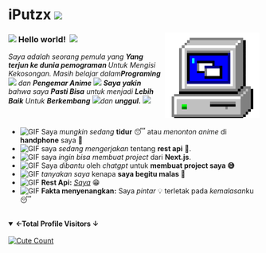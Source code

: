 # iPutzx&nbsp;<img src="https://github.com/TheDudeThatCode/TheDudeThatCode/blob/master/Assets/Mario_Hello_Big.gif" width="30px">


<!-- 
    &nbsp; [![HitCount](http://hits.dwyl.com/TheDudeThatCode/TheDudeThatCode.svg)](http://hits.dwyl.com/TheDudeThatCode/TheDudeThatCode) 
-->

<img align="right" alt="PC GIF" src="https://github.com/TheDudeThatCode/TheDudeThatCode/blob/master/Assets/PC.gif" width="190" />

### <img src="https://github.com/TheDudeThatCode/TheDudeThatCode/blob/master/Assets/Hi.gif" width="29px"> **Hello world!** &nbsp;<img src="https://github.com/TheDudeThatCode/TheDudeThatCode/blob/master/Assets/Earth.gif" width="24px">

<p>
  <em>
    Saya adalah seorang pemula yang <b>Yang terjun ke dunia pemograman </b> Untuk Mengisi Kekosongan</a>.  
    Masih belajar dalam<b>Programing</b> <img src="https://github.com/TheDudeThatCode/TheDudeThatCode/blob/master/Assets/Developer.gif" width="30px"> dan <b>Pengemar Anime</b>&nbsp;<img src="https://github.com/TheDudeThatCode/TheDudeThatCode/blob/master/Assets/Designer.gif" width="36px">  <b>Saya yakin</b>
     bahwa saya <b>Pasti Bisa</b> untuk menjadi <b>Lebih Baik</b> Untuk
    <b>Berkembang</b> <img src="https://github.com/TheDudeThatCode/TheDudeThatCode/blob/master/Assets/Rocket.gif" width="18px">dan 
    <b>unggul.</b> <img src="https://github.com/TheDudeThatCode/TheDudeThatCode/blob/master/Assets/Medal.gif" width="20px">
  </em>  
</p>

<br>

- <img alt="GIF" src="https://github.com/TheDudeThatCode/TheDudeThatCode/blob/master/Assets/wave.gif" width="20px" /> Saya *mungkin sedang* **tidur** 😴 atau *menonton anime* di **handphone** saya 🗿
- <img alt="GIF" src="https://github.com/TheDudeThatCode/TheDudeThatCode/blob/master/Assets/gandalf_parrot.gif" width="20px" /> saya *sedang mengerjakan* tentang **rest api** 💪.
- <img alt="GIF" src="https://github.com/TheDudeThatCode/TheDudeThatCode/blob/master/Assets/headbang.gif" width="20px" /> saya *ingin bisa membuat project* dari **Next.js**.
- <img alt="GIF" src="https://github.com/TheDudeThatCode/TheDudeThatCode/blob/master/Assets/hmm.gif" width="20px" /> Saya *dibantu* oleh *chatgpt* untuk **membuat project saya 😅**
- <img alt="GIF" src="https://github.com/TheDudeThatCode/TheDudeThatCode/blob/master/Assets/happy.gif" width="20px" /> *tanyakan saya* kenapa **saya begitu malas 🤫**
- <img alt="GIF" src="https://github.com/TheDudeThatCode/TheDudeThatCode/blob/master/Assets/powerup.gif" width="20px" /> **Rest Api:** [*Saya*](https://putz.my.id) 😁
- <img alt="GIF" src="https://github.com/TheDudeThatCode/TheDudeThatCode/blob/master/Assets/coin.gif" width="20px" /> **Fakta menyenangkan:** Saya *pintar* 💡 terletak pada *kemalasan*ku 😴

<br>
<details open>
<summary><b>←Total Profile Visitors ↓</b></summary>
<br>
<a href="https://instagram.com/ryzen_vermillion "><img alt="Cute Count" src="https://count.getloli.com/get/@NawDev?theme=rule34"/></a>
</details>
</div>
